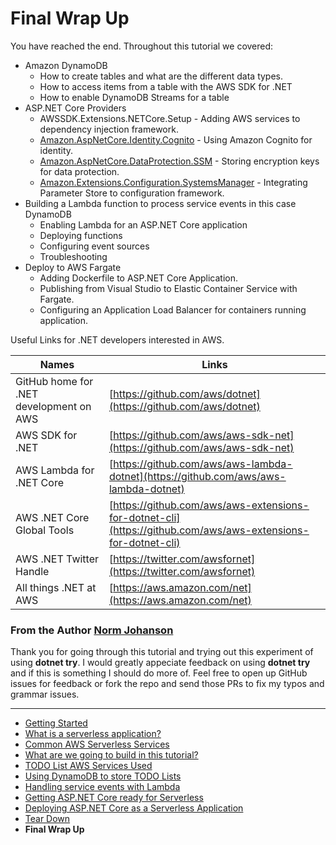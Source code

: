 # Final Wrap Up


You have reached the end. Throughout this tutorial we covered:

* Amazon DynamoDB
  * How to create tables and what are the different data types.
  * How to access items from a table with the AWS SDK for .NET
  * How to enable DynamoDB Streams for a table
* ASP.NET Core Providers
  * AWSSDK.Extensions.NETCore.Setup - Adding AWS services to dependency injection framework.
  * <a href="https://github.com/aws/aws-aspnet-cognito-identity-provider" target="_blank">Amazon.AspNetCore.Identity.Cognito</a> - Using Amazon Cognito for identity.
  * <a href="https://github.com/aws/aws-ssm-data-protection-provider-for-aspnet" target="_blank">Amazon.AspNetCore.DataProtection.SSM</a> - Storing encryption keys for data protection.
  * <a href="https://github.com/aws/aws-dotnet-extensions-configuration" target="_blank">Amazon.Extensions.Configuration.SystemsManager</a> - Integrating Parameter Store to configuration framework.
* Building a Lambda function to process service events in this case DynamoDB
  * Enabling Lambda for an ASP.NET Core application
  * Deploying functions
  * Configuring event sources
  * Troubleshooting
* Deploy to AWS Fargate
  * Adding Dockerfile to ASP.NET Core Application.
  * Publishing from Visual Studio to Elastic Container Service with Fargate.
  * Configuring an Application Load Balancer for containers running application.

Useful Links for .NET developers interested in AWS.

| Names | Links |
|-|-|
|GitHub home for .NET development on AWS|[https://github.com/aws/dotnet](https://github.com/aws/dotnet)| 
|AWS SDK for .NET|[https://github.com/aws/aws-sdk-net](https://github.com/aws/aws-sdk-net)|
|AWS Lambda for .NET Core|[https://github.com/aws/aws-lambda-dotnet](https://github.com/aws/aws-lambda-dotnet)|
|AWS .NET Core Global Tools|[https://github.com/aws/aws-extensions-for-dotnet-cli](https://github.com/aws/aws-extensions-for-dotnet-cli)|
|AWS .NET Twitter Handle|[https://twitter.com/awsfornet](https://twitter.com/awsfornet)|
| All things .NET at AWS | [https://aws.amazon.com/net](https://aws.amazon.com/net)


### From the Author [Norm Johanson](https://twitter.com/socketnorm)
Thank you for going through this tutorial and trying out this experiment of using **dotnet try**. I would greatly 
appeciate feedback on using **dotnet try** and if this is something I should do more of. Feel free to open 
up GitHub issues for feedback or fork the repo and send those PRs to fix my typos and grammar issues.

<!-- Generated Navigation -->
---

* [Getting Started](./GettingStarted.md)
* [What is a serverless application?](./WhatIsServerless.md)
* [Common AWS Serverless Services](./CommonServerlessServices.md)
* [What are we going to build in this tutorial?](./WhatAreWeBuilding.md)
* [TODO List AWS Services Used](./TODOListServices.md)
* [Using DynamoDB to store TODO Lists](./DynamoDBModule/WhatIsDynamoDB.md)
* [Handling service events with Lambda](./StreamProcessing/ServiceEvents.md)
* [Getting ASP.NET Core ready for Serverless](./ASP.NETCoreFrontend/TheFrontend.md)
* [Deploying ASP.NET Core as a Serverless Application](./DeployingFrontend/DeployingFrontend.md)
* [Tear Down](./TearDown.md)
* **Final Wrap Up**

